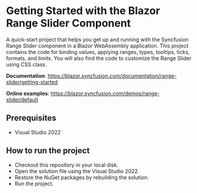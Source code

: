 # Getting Started with the Blazor Range Slider Component

A quick-start project that helps you get up and running with the Syncfusion Range Slider component in a Blazor WebAssembly application. This project contains the code for binding values, applying ranges, types, tooltips, ticks, formats, and limits. You will also find the code to customize the Range Slider using CSS class.

**Documentation**: https://blazor.syncfusion.com/documentation/range-slider/getting-started

**Online examples**: https://blazor.syncfusion.com/demos/range-slider/default

## Prerequisites

* Visual Studio 2022

## How to run the project

* Checkout this repository in your local disk.
* Open the solution file using the Visual Studio 2022.
* Restore the NuGet packages by rebuilding the solution.
* Run the project.